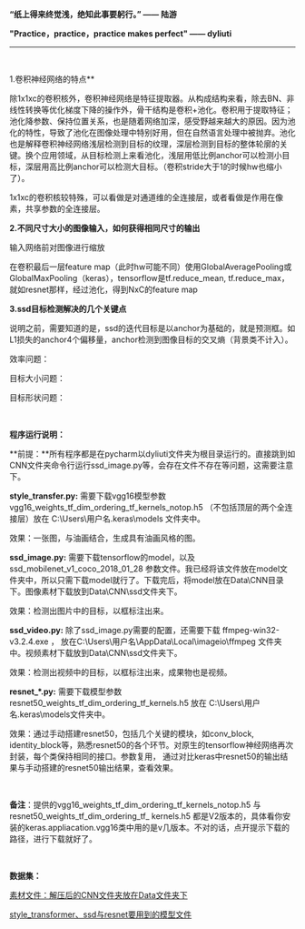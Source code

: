 **“纸上得来终觉浅，绝知此事要躬行。”  —— 陆游**

**"Practice，practice，practice makes perfect" —— dyliuti**

------

<br>

1.卷积神经网络的特点**

除1x1xc的卷积核外，卷积神经网络是特征提取器。从构成结构来看，除去BN、非线性转换等优化梯度下降的操作外，骨干结构是卷积+池化。卷积用于提取特征；池化降参数、保持位置关系，也是随着网络加深，感受野越来越大的原因。因为池化的特性，导致了池化在图像处理中特别好用，但在自然语言处理中被抛弃。池化也是解释卷积神经网络浅层检测到目标的纹理，深层检测到目标的整体轮廓的关键。换个应用领域，从目标检测上来看池化，浅层用低比例anchor可以检测小目标，深层用高比例anchor可以检测大目标。（卷积stride大于1的时候hw也缩小了）。

1x1xc的卷积核较特殊，可以看做是对通道维的全连接层，或者看做是作用在像素，共享参数的全连接层。

**2.不同尺寸大小的图像输入，如何获得相同尺寸的输出**

输入网络前对图像进行缩放

在卷积最后一层feature map（此时hw可能不同）使用GlobalAveragePooling或GlobalMaxPooling（keras），tensorflow是tf.reduce_mean, tf.reduce_max，就如resnet那样，经过池化，得到NxC的feature map

**3.ssd目标检测解决的几个关键点**

说明之前，需要知道的是，ssd的迭代目标是以anchor为基础的，就是预测框。如L1损失的anchor4个偏移量，anchor检测到图像目标的交叉熵（背景类不计入）。

效率问题：

目标大小问题：

目标形状问题：

<br>

**程序运行说明：**

**前提：**所有程序都是在pycharm以dyliuti文件夹为根目录运行的。直接跳到如CNN文件夹命令行运行ssd_image.py等，会存在文件不存在等问题，这需要注意下。

**style_transfer.py:** 需要下载vgg16模型参数 vgg16_weights_tf_dim_ordering_tf_kernels_notop.h5 （不包括顶层的两个全连接层）放在 C:\Users\用户名\.keras\models 文件夹中。

效果：一张图，与油画结合，生成具有油画风格的图。

**ssd_image.py:** 需要下载tensorflow的model，以及 ssd_mobilenet_v1_coco_2018_01_28 参数文件。我已经将该文件放在model文件夹中，所以只需下载model就行了。下载完后，将model放在Data\CNN目录下。图像素材下载放到Data\CNN\ssd文件夹下。

效果：检测出图片中的目标，以框标注出来。

**ssd_video.py:** 除了ssd_image.py需要的配置，还需要下载 ffmpeg-win32-v3.2.4.exe ， 放在C:\Users\用户名\AppData\Local\imageio\ffmpeg 文件夹中。视频素材下载放到Data\CNN\ssd文件夹下。

效果：检测出视频中的目标，以框标注出来，成果物也是视频。

**resnet_*.py:** 需要下载模型参数 resnet50_weights_tf_dim_ordering_tf_kernels.h5 放在 C:\Users\用户名\.keras\models文件夹中。

效果：通过手动搭建resnet50，包括几个关键的模块，如conv_block, identity_block等，熟悉resnet50的各个环节。对原生的tensorflow神经网络再次封装，每个类保持相同的接口。参数复用， 通过对比keras中resnet50的输出结果与手动搭建的resnet50输出结果，查看效果。

<br>

**备注**：提供的vgg16_weights_tf_dim_ordering_tf_kernels_notop.h5   与 resnet50_weights_tf_dim_ordering_tf_ kernels.h5 都是V2版本的，具体看你安装的keras.appliacation.vgg16类中用的是v几版本。不对的话，点开提示下载的路径，进行下载就好了。

<br>

**数据集：**

[素材文件：解压后的CNN文件夹放在Data文件夹下](https://drive.google.com/file/d/1qawzj_5DC6wZKJyiezmwYTJ_OBv477Ih/view?usp=sharing)

[style_transformer、ssd与resnet要用到的模型文件](https://drive.google.com/file/d/1tQ_v_iraEj5VPIEqzgGi1kw26hqcvJiR/view?usp=sharing)

